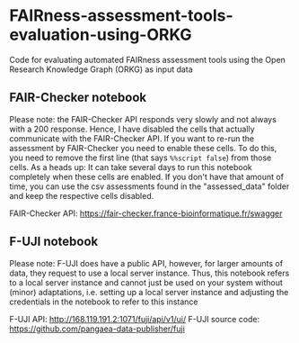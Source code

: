 # FAIRness-assessment-tools-evaluation-using-ORKG
Code for evaluating automated FAIRness assessment tools using the Open Research Knowledge Graph (ORKG) as input data

## FAIR-Checker notebook
Please note: the FAIR-Checker API responds very slowly and not always with a 200 response. Hence, I have disabled the cells that actually communicate with the FAIR-Checker API. If you want to re-run the assessment by FAIR-Checker you need to enable these cells. To do this, you need to remove the first line (that says `%%script false`) from those cells. As a heads up: It can take several days to run this notebook completely when these cells are enabled. If you don't have that amount of time, you can use the csv assessments found in the "assessed_data" folder and keep the respective cells disabled. 

FAIR-Checker API: https://fair-checker.france-bioinformatique.fr/swagger

## F-UJI notebook
Please note: F-UJI does have a public API, however, for larger amounts of data, they request to use a local server instance. Thus, this notebook refers to a local server instance and cannot just be used on your system without (minor) adaptations, i.e. setting up a local server instance and adjusting the credentials in the notebook to refer to this instance

F-UJI API: http://168.119.191.2:1071/fuji/api/v1/ui/
F-UJI source code: https://github.com/pangaea-data-publisher/fuji